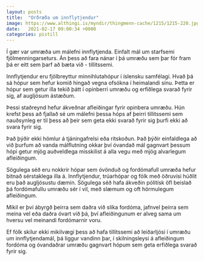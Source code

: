 ```yaml
---
layout: posts
title:  "Orðræða um innflytjendur"
image: https://www.althingi.is/myndir/thingmenn-cache/1215/1215-220.jpg
date:   2021-02-17 09:00:34 +0000
categories: pistill
---
```

Í gær var umræða um málefni innflytjenda. Einfalt mál um starfsemi fjölmenningarseturs. Án þess að fara nánar í þá umræðu sem þar fór fram þá er eitt sem þarf að bæta við - tillitssemi.

Innflytjendur eru fjölbreyttur minnihlutahópur í íslensku samfélagi. Hvað þá sá hópur sem hefur komið hingað vegna ofsókna í heimalandi sínu. Þetta er hópur sem getur illa tekið þátt í opinberri umræðu og erfiðlega svarað fyrir sig, af augljósum ástæðum. 

Þessi staðreynd hefur ákveðnar afleiðingar fyrir opinbera umræðu. Hún krefst þess að fjallað sé um málefni þessa hóps af þeirri tillitssemi sem nauðsynleg er til þess að þeir sem geta ekki svarað fyrir sig þurfi ekki að svara fyrir sig.

Það þýðir ekki hömlur á tjáningafrelsi eða ritskoðun. Það þýðir einfaldlega að við þurfum að vanda málflutning okkar því óvandað mál gagnvart þessum hópi getur mjög auðveldlega misskilist á alla vegu með mjög alvarlegum afleiðingum. 

Sögulega séð eru nokkrir hópar sem óvönduð og fordómafull umræða hefur bitnað sérstaklega illa á. Innflytjendur, trúarhópar og fólk með öðruvísi húðlit eru það augljósustu dæmin. Sögulega séð hafa ákveðin pólitísk öfl beislað þá fordómafullu umræðu sér í vil, með slæmum og oft hörmulegum afleiðingum.

Mikil er því ábyrgð þeirra sem daðra við slíka fordóma, jafnvel þeirra sem meina vel eða daðra óvart við þá, því afleiðingunum er alveg sama um hversu vel meinandi fordómarnir voru.

Ef fólk skilur ekki mikilvægi þess að hafa tillitssemi að leiðarljósi í umræðu um innflytjendamál, þá liggur vandinn þar, í skilningsleysi á afleiðingum fordóma og óvandaðrar umræðu gagnvart hópum sem geta erfiðlega svarað fyrir sig.